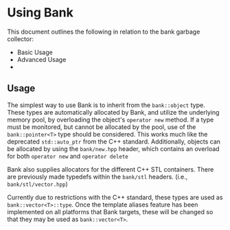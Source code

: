 Using Bank
==========

This document outlines the following in relation to the bank garbage collector:

 * Basic Usage
 * Advanced Usage
 * 


Usage
-----

The simplest way to use Bank is to inherit from the `bank::object` type. These types are automatically
allocated by Bank, and utilize the underlying memory pool, by overloading the object's `operator new` method.
If a type must be monitored, but cannot be allocated by the pool, use of the `bank::pointer<T>` type should be
considered. This works much like the deprecated `std::auto_ptr` from the C++ standard. Additionally, objects
can be allocated by using the `bank/new.hpp` header, which contains an overload for both `operator new` and
`operator delete`  

Bank also supplies allocators for the different C++ STL containers. There are previously made typedefs within
the `bank/stl` headers. (i.e., `bank/stl/vector.hpp`)  

Currently due to restrictions with the C++ standard, these types are used as `bank::vector<T>::type`. Once
the template aliases feature has been implemented on all platforms that Bank targets, these will be changed
so that they may be used as `bank::vector<T>`.

